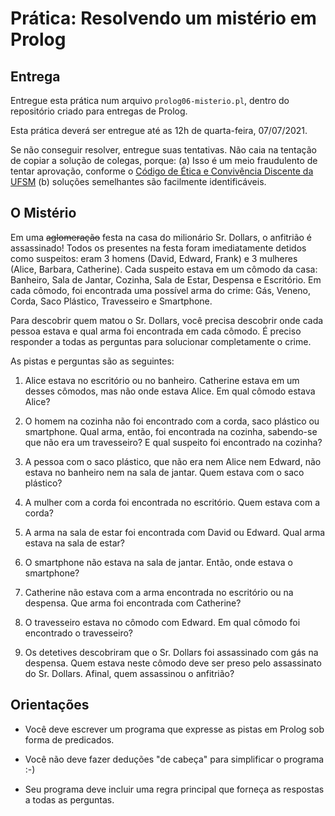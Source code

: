 # Prática: Resolvendo um mistério em Prolog


## Entrega

Entregue esta prática num arquivo `prolog06-misterio.pl`, dentro do repositório criado para entregas de Prolog. 

Esta prática deverá ser entregue até as 12h de quarta-feira, 07/07/2021.

Se não conseguir resolver, entregue suas tentativas. Não caia na tentação de copiar a solução de colegas, porque: (a) Isso é um meio fraudulento de tentar aprovação, conforme o [Código de Ética e Convivência Discente da UFSM](https://www.ufsm.br/pro-reitorias/proplan/codigo-de-etica-e-convivencia-discente-da-universidade-federal-de-santa-maria/) (b) soluções semelhantes são facilmente identificáveis.



## O Mistério

Em uma ~~aglomeração~~ festa na casa do milionário Sr. Dollars, o anfitrião é assassinado! Todos os presentes na festa foram imediatamente detidos como suspeitos: eram 3 homens (David, Edward, Frank) e 3 mulheres (Alice, Barbara, Catherine). Cada suspeito estava em um cômodo da casa: Banheiro, Sala de Jantar, Cozinha, Sala de Estar, Despensa e Escritório. Em cada cômodo, foi encontrada uma possível arma do crime: Gás, Veneno, Corda, Saco Plástico, Travesseiro e Smartphone.

Para descobrir quem matou o Sr. Dollars, você precisa descobrir onde cada pessoa estava e qual arma foi encontrada em cada cômodo. É preciso responder a todas as perguntas para solucionar completamente o crime.

As pistas e perguntas são as seguintes:

1. Alice estava no escritório ou no banheiro. Catherine estava em um desses cômodos, mas não onde estava Alice. Em qual cômodo estava Alice?

2. O homem na cozinha não foi encontrado com a corda, saco plástico ou smartphone. Qual arma, então, foi encontrada na cozinha, sabendo-se que não era um travesseiro? E qual suspeito foi encontrado na cozinha?

3. A pessoa com o saco plástico, que não era nem Alice nem Edward, não estava no banheiro nem na sala de jantar. Quem estava com o saco plástico?

4. A mulher com a corda foi encontrada no escritório. Quem estava com a corda?

5. A arma na sala de estar foi encontrada com David ou Edward. Qual arma estava na sala de estar?

6. O smartphone não estava na sala de jantar. Então, onde estava o smartphone?

7. Catherine não estava com a arma encontrada no escritório ou na despensa. Que arma foi encontrada com Catherine?

8. O travesseiro estava no cômodo com Edward. Em qual cômodo foi encontrado o travesseiro?

9. Os detetives descobriram que o Sr. Dollars foi assassinado com gás na despensa. Quem estava neste cômodo deve ser preso pelo assassinato do Sr. Dollars. Afinal, quem assassinou o anfitrião?




## Orientações

- Você deve escrever um programa que expresse as pistas em Prolog sob forma de predicados.

- Você não deve fazer deduções "de cabeça" para simplificar o programa :-)

- Seu programa deve incluir uma regra principal que forneça as respostas a todas as perguntas.





